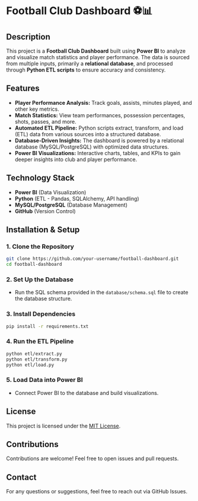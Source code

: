 # Football Club Dashboard ⚽📊

## Description
This project is a **Football Club Dashboard** built using **Power BI** to analyze and visualize match statistics and player performance. The data is sourced from multiple inputs, primarily a **relational database**, and processed through **Python ETL scripts** to ensure accuracy and consistency.

## Features
- **Player Performance Analysis:** Track goals, assists, minutes played, and other key metrics.
- **Match Statistics:** View team performances, possession percentages, shots, passes, and more.
- **Automated ETL Pipeline:** Python scripts extract, transform, and load (ETL) data from various sources into a structured database.
- **Database-Driven Insights:** The dashboard is powered by a relational database (MySQL/PostgreSQL) with optimized data structures.
- **Power BI Visualizations:** Interactive charts, tables, and KPIs to gain deeper insights into club and player performance.

## Technology Stack
- **Power BI** (Data Visualization)
- **Python** (ETL - Pandas, SQLAlchemy, API handling)
- **MySQL/PostgreSQL** (Database Management)
- **GitHub** (Version Control)

## Installation & Setup
### 1. Clone the Repository
```sh
git clone https://github.com/your-username/football-dashboard.git
cd football-dashboard
```

### 2. Set Up the Database
- Run the SQL schema provided in the `database/schema.sql` file to create the database structure.

### 3. Install Dependencies
```sh
pip install -r requirements.txt
```

### 4. Run the ETL Pipeline
```sh
python etl/extract.py
python etl/transform.py
python etl/load.py
```

### 5. Load Data into Power BI
- Connect Power BI to the database and build visualizations.

## License
This project is licensed under the [MIT License](LICENSE).

## Contributions
Contributions are welcome! Feel free to open issues and pull requests.

## Contact
For any questions or suggestions, feel free to reach out via GitHub Issues.




